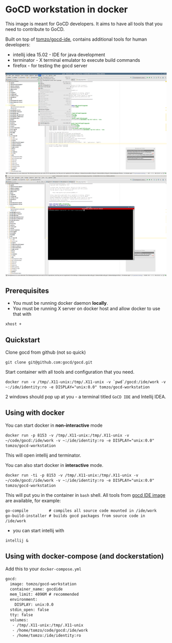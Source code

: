 # GoCD workstation in docker

This image is meant for GoCD developers. It aims to have all tools that you need
to contribute to GoCD.

Built on top of [tomzo/gocd-ide](https://github.com/tomzo/docker-gocd-ide), contains
additional tools for human developers:

 * intellij idea 15.02 - IDE for java development
 * terminator - X terminal emulator to execute build commands
 * firefox - for testing the gocd server

![Intellij](idea.png)
![Terminal](terminal.png)

## Prerequisites

 * You must be running docker daemon **locally**.
 * You must be running X server on docker host and allow docker to use that with
```
xhost +
```

## Quickstart

Clone gocd from github (not so quick)
```
git clone git@github.com:gocd/gocd.git
```
Start container with all tools and configuration that you need.
```
docker run -v /tmp/.X11-unix:/tmp/.X11-unix -v `pwd`/gocd:/ide/work -v ~:/ide/identity:ro -e DISPLAY="unix:0.0" tomzo/gocd-workstation
```
2 windows should pop up at you - a terminal titled `GoCD IDE` and Intellij IDEA.

## Using with docker

You can start docker in **non-interactive** mode
```
docker run -p 8153 -v /tmp/.X11-unix:/tmp/.X11-unix -v ~/code/gocd:/ide/work -v ~:/ide/identity:ro -e DISPLAY="unix:0.0" tomzo/gocd-workstation
```
This will open intellij and terminator.

You can also start docker in **interactive** mode.
```
docker run -ti -p 8153 -v /tmp/.X11-unix:/tmp/.X11-unix -v ~/code/gocd:/ide/work -v ~:/ide/identity:ro -e DISPLAY="unix:0.0" tomzo/gocd-workstation
```

This will put you in the container in `bash` shell.
All tools from [gocd IDE image](https://github.com/tomzo/docker-gocd-ide)
 are available, for example:

```
go-compile         # compiles all source code mounted in /ide/work
go-build-installer # builds gocd packages from source code in /ide/work
```

+ you can start intellij with

```
intellij &
```

## Using with docker-compose (and dockerstation)

Add this to your `docker-compose.yml`
```
gocd:
  image: tomzo/gocd-workstation
  container_name: gocdide
  mem_limit: 4096M # recommended
  environment:
    DISPLAY: unix:0.0
  stdin_open: false
  tty: false
  volumes:
   - /tmp/.X11-unix:/tmp/.X11-unix
   - /home/tomzo/code/gocd:/ide/work
   - /home/tomzo:/ide/identity:ro
```
